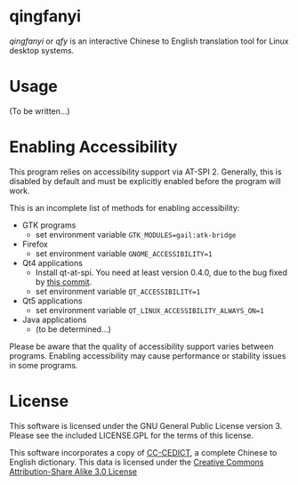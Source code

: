 qingfanyi
=========

*qingfanyi* or *qfy* is an interactive Chinese to English translation
tool for Linux desktop systems.

Usage
=====

(To be written...)

Enabling Accessibility
======================

This program relies on accessibility support via AT-SPI 2.
Generally, this is disabled by default and must be explicitly enabled
before the program will work.

This is an incomplete list of methods for enabling accessibility:

- GTK programs
    - set environment variable `GTK_MODULES=gail:atk-bridge`
- Firefox
    - set environment variable `GNOME_ACCESSIBILITY=1`
- Qt4 applications
    - Install qt-at-spi. You need at least version 0.4.0, due to the bug
      fixed by
      [this commit](http://commits.kde.org/qtatspi/fd0d5867348f6450a61294d6f85965e963bf1d48).
    - set environment variable `QT_ACCESSIBILITY=1`
- Qt5 applications
    - set environment variable `QT_LINUX_ACCESSIBILITY_ALWAYS_ON=1`
- Java applications
    - (to be determined...)

Please be aware that the quality of accessibility support varies between
programs. Enabling accessibility may cause performance or stability
issues in some programs.

License
=======

This software is licensed under the GNU General Public License version
3. Please see the included LICENSE.GPL for the terms of this license.

This software incorporates a copy of
[CC-CEDICT](http://www.mdbg.net/chindict/chindict.php?page=cc-cedict),
a complete Chinese to English dictionary. This data is licensed under
the
[Creative Commons Attribution-Share Alike 3.0 License](http://creativecommons.org/licenses/by-sa/3.0/)
